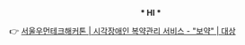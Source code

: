 <p align="center">
<b>* HI *</b></p>

👉 [서울우먼테크해커톤 | 시각장애인 복약관리 서비스 - "보약" | 대상 ](https://github.com/SWH-FortuneCookie)
<!--
**muncaem/muncaem** is a ✨ _special_ ✨ repository because its `README.md` (this file) appears on your GitHub profile.

Here are some ideas to get you started:

- 🔭 I’m currently working on ...
- 🌱 I’m currently learning ...
- 👯 I’m looking to collaborate on ...
- 🤔 I’m looking for help with ...
- 💬 Ask me about ...
- 📫 How to reach me: ...
- 😄 Pronouns: ...
- ⚡ Fun fact: ...
-->
